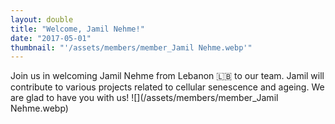 ```yaml
---
layout: double
title: "Welcome, Jamil Nehme!"
date: "2017-05-01"
thumbnail: "'/assets/members/member_Jamil Nehme.webp'"
---
```

 Join us in welcoming Jamil Nehme from Lebanon 🇱🇧 to our team. Jamil will contribute to various projects related to cellular senescence and ageing. We are glad to have you with us!
 ![](/assets/members/member_Jamil Nehme.webp)

 